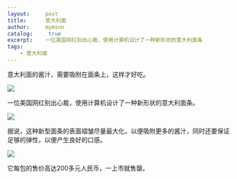 ```yaml
---
layout:     post
title:      意大利面
author:     mymsnn
catalog: 	 true
excerpt:    一位美国网红别出心裁，使用计算机设计了一种新形状的意大利面条
tags:
    - 意大利面
---
```

意大利面的酱汁，需要吸附在面条上，这样才好吃。

![](https://pic.superbed.cc/item/66d4691afcada11d373bed1d.webp)

一位美国网红别出心裁，使用计算机设计了一种新形状的意大利面条。

![](https://pic.superbed.cc/item/66d46941fcada11d373bedc0.webp)

据说，这种新型面条的表面褶皱尽量最大化，以便吸附更多的酱汁，同时还要保证足够的弹性，以便产生良好的口感。

![](https://pic.superbed.cc/item/66d4695efcada11d373bee40.webp)

它每包的售价高达200多元人民币，一上市就售罄。
